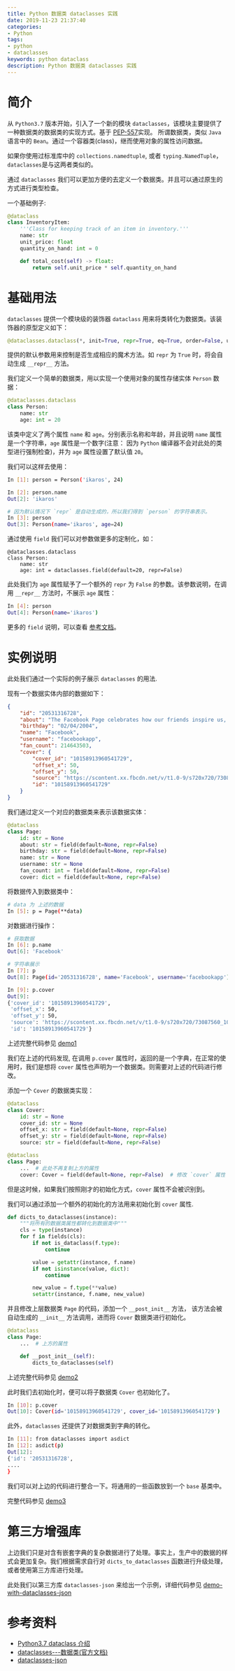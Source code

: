 ```yaml
---
title: Python 数据类 dataclasses 实践
date: 2019-11-23 21:37:40
categories:
- Python
tags:
- python
- dataclasses
keywords: python dataclass
description: Python 数据类 dataclasses 实践
---
```


简介
===

从 `Python3.7` 版本开始，引入了一个新的模块 `dataclasses`，该模块主要提供了一种数据类的数据类的实现方式。基于 [PEP-557](https://www.python.org/dev/peps/pep-0557/)实现。 所谓数据类，类似 `Java` 语言中的 `Bean`。通过一个容器类(class)，继而使用对象的属性访问数据。

如果你使用过标准库中的 `collections.namedtuple`, 或者 `typing.NamedTuple`，`dataclasses`是与这两者类似的。

通过 `dataclasses` 我们可以更加方便的去定义一个数据类。并且可以通过原生的方式进行类型检查。

一个基础例子:

``` python
@dataclass
class InventoryItem:
    '''Class for keeping track of an item in inventory.'''
    name: str
    unit_price: float
    quantity_on_hand: int = 0

    def total_cost(self) -> float:
        return self.unit_price * self.quantity_on_hand
```

基础用法
=======

`dataclasses` 提供一个模块级的装饰器 `dataclass` 用来将类转化为数据类。该装饰器的原型定义如下：

``` python
@dataclasses.dataclass(*, init=True, repr=True, eq=True, order=False, unsafe_hash=False, frozen=False)
```

提供的默认参数用来控制是否生成相应的魔术方法。如 `repr` 为 `True` 时，将会自动生成 `__repr__` 方法。

我们定义一个简单的数据类，用以实现一个使用对象的属性存储实体 `Person` 数据：

``` python
@dataclasses.dataclass
class Person:
    name: str
    age: int = 20
```

该类中定义了两个属性 `name` 和 `age`。分别表示名称和年龄，并且说明 `name` 属性是一个字符串，`age` 属性是一个数字(注意： 因为 `Python` 编译器不会对此处的类型进行强制检查)，并为 `age` 属性设置了默认值 `20`。

我们可以这样去使用：

``` bash
In [1]: person = Person('ikaros', 24)

In [2]: person.name
Out[2]: 'ikaros'

# 因为默认情况下 `repr` 是自动生成的，所以我们得到 `person` 的字符串表示。
In [3]: person
Out[3]: Person(name='ikaros', age=24)
```

通过使用 `field` 我们可以对参数做更多的定制化，如：

```
@dataclasses.dataclass
class Person:
    name: str
    age: int = dataclasses.field(default=20, repr=False)
```

此处我们为 `age` 属性赋予了一个额外的 `repr` 为 `False` 的参数。该参数说明，在调用 `__repr__` 方法时，不展示 `age` 属性：

``` bash
In [4]: person
Out[4]: Person(name='ikaros')
```

更多的 `field` 说明，可以查看 [参考文档](https://docs.python.org/zh-cn/3.7/library/dataclasses.html#dataclasses.field)。


实例说明
=======

此处我们通过一个实际的例子展示 `dataclasses` 的用法.

现有一个数据实体内部的数据如下：

``` json
{
    "id": "20531316728",
    "about": "The Facebook Page celebrates how our friends inspire us, support us, and help us discover the world when we connect.",
    "birthday": "02/04/2004",
    "name": "Facebook",
    "username": "facebookapp",
    "fan_count": 214643503,
    "cover": {
        "cover_id": "10158913960541729",
        "offset_x": 50,
        "offset_y": 50,
        "source": "https://scontent.xx.fbcdn.net/v/t1.0-9/s720x720/73087560_10158913960546729_8876113648821469184_o.jpg?_nc_cat=1&_nc_ohc=bAJ1yh0abN4AQkSOGhMpytya2quC_uS0j0BF-XEVlRlgwTfzkL_F0fojQ&_nc_ht=scontent.xx&oh=2964a1a64b6b474e64b06bdb568684da&oe=5E454425",
        "id": "10158913960541729"
    }
}
```

我们通过定义一个对应的数据类来表示该数据实体：

``` python
@dataclass
class Page:
    id: str = None
    about: str = field(default=None, repr=False)
    birthday: str = field(default=None, repr=False)
    name: str = None
    username: str = None
    fan_count: int = field(default=None, repr=False)
    cover: dict = field(default=None, repr=False)
```

将数据传入到数据类中：

``` bash
# data 为 上述的数据
In [5]: p = Page(**data)
```

对数据进行操作：

``` bash
# 获取数据
In [6]: p.name
Out[6]: 'Facebook'

# 字符串展示
In [7]: p
Out[8]: Page(id='20531316728', name='Facebook', username='facebookapp')

In [9]: p.cover
Out[9]: 
{'cover_id': '10158913960541729',
 'offset_x': 50,
 'offset_y': 50,
 'source': 'https://scontent.xx.fbcdn.net/v/t1.0-9/s720x720/73087560_10158913960546729_8876113648821469184_o.jpg?_nc_cat=1&_nc_ohc=bAJ1yh0abN4AQkSOGhMpytya2quC_uS0j0BF-XEVlRlgwTfzkL_F0fojQ&_nc_ht=scontent.xx&oh=2964a1a64b6b474e64b06bdb568684da&oe=5E454425',
 'id': '10158913960541729'}
```

上述完整代码参见 [demo1](https://github.com/MerleLiuKun/my-python/blob/master/sundries/dataclass/demo1.py) 

我们在上述的代码发现, 在调用 `p.cover` 属性时，返回的是一个字典，在正常的使用时，我们是想将 `cover` 属性也声明为一个数据类。则需要对上述的代码进行修改。

添加一个 `Cover` 的数据类实现：

``` python
@dataclass
class Cover:
    id: str = None
    cover_id: str = None
    offset_x: str = field(default=None, repr=False)
    offset_y: str = field(default=None, repr=False)
    source: str = field(default=None, repr=False)

@dataclass
class Page:
    ...  # 此处不再复制上方的属性
    cover: Cover = field(default=None, repr=False)  # 修改 `cover` 属性
```

但是这时候，如果我们按照刚才的初始化方式，`cover` 属性不会被识别到。

我们可以通过添加一个额外的初始化的方法用来初始化到 `cover` 属性.

``` python
def dicts_to_dataclasses(instance):
    """将所有的数据类属性都转化到数据类中"""
    cls = type(instance)
    for f in fields(cls):
        if not is_dataclass(f.type):
            continue

        value = getattr(instance, f.name)
        if not isinstance(value, dict):
            continue

        new_value = f.type(**value)
        setattr(instance, f.name, new_value)

```

并且修改上层数据类 `Page` 的代码，添加一个 `__post_init__` 方法， 该方法会被自动生成的 `__init__` 方法调用，进而将 `Cover` 数据类进行初始化。

``` python
@dataclass
class Page:
    ...  # 上方的属性

    def __post_init__(self):
        dicts_to_dataclasses(self)
```

上述完整代码参见 [demo2](https://github.com/MerleLiuKun/my-python/blob/master/sundries/dataclass/demo2.py)

此时我们去初始化时，便可以将子数据类 `Cover` 也初始化了。

``` bash
In [10]: p.cover
Out[10]: Cover(id='10158913960541729', cover_id='10158913960541729')
```

此外，`dataclasses` 还提供了对数据类到字典的转化。

``` bash
In [11]: from dataclasses import asdict
In [12]: asdict(p)
Out[12]:
{'id': '20531316728',
....
}
```

我们可以对上边的代码进行整合一下。将通用的一些函数放到一个 `base` 基类中。

完整代码参见 [demo3](https://github.com/MerleLiuKun/my-python/blob/master/sundries/dataclass/demo3.py)


第三方增强库
==========

上边我们只是对含有嵌套字典的复杂数据进行了处理。事实上，生产中的数据的样式会更加复杂。我们根据需求自行对 `dicts_to_dataclasses` 函数进行升级处理，或者使用第三方库进行处理。

此处我们以第三方库 `dataclasses-json` 来给出一个示例，详细代码参见 [demo-with-dataclasses-json](https://github.com/MerleLiuKun/my-python/blob/master/sundries/dataclass/demo_with_dataclasses_json.py)


参考资料
=======

- [Python3.7 dataclass 介绍](https://www.kawabangga.com/posts/2959)
- [dataclasses---数据类(官方文档)](https://docs.python.org/zh-cn/3.7/library/dataclasses.html)
- [dataclasses-json](https://github.com/lidatong/dataclasses-json)